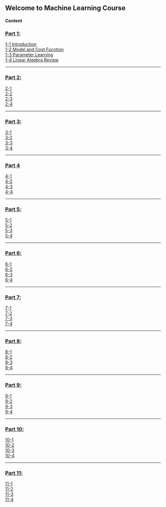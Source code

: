 ## Welcome to Machine Learning Course

#### Content

### [Part 1:](SRC/Part1)  
[1-1 Introduction](SRC/Part1/#1-1-Introduction)  
[1-2 Model and Cost Fucntion](SRC/Part1/readme.md#1-2-Model-and-Cost-Fucntion)  
[1-3 Parameter Learning](SRC/Part1/readme.md#1-3-Parameter-Learning)  
[1-4 Linear Algebra Review](SRC/Part1/readme.md#1-4-Linear-Algebra-Review)  

---
### [Part 2:](SRC/Part2)  
[2-1 ]()  
[2-2 ]()  
[2-3 ]()  
[2-4 ]()   

---	
### [Part 3:](SRC/Part3)  
[3-1 ]()  
[3-2 ]()  
[3-3 ]()  
[3-4 ]()   

---	 
### [Part 4](SRC/Part4)
[4-1 ]()  
[4-2 ]()  
[4-3 ]()  
[4-4 ]()    

---	
### [Part 5:](SRC/Part5)  
[5-1 ]()  
[5-2 ]()  
[5-3 ]()  
[5-4 ]()     

---	
### [Part 6:](SRC/Part6)  
[6-1 ]()   
[6-2 ]()  
[6-3 ]()  
[6-4 ]()     

---
### [Part 7:](SRC/Part7)  
[7-1 ]()  
[7-2 ]()  
[7-3 ]()  
[7-4 ]()     

---
### [Part 8:](SRC/Part8)  
[8-1 ]()  
[8-2 ]()  
[8-3 ]()  
[8-4 ]()   

---		
### [Part 9:](SRC/Part9)  
[9-1 ]()  
[9-2 ]()  
[9-3 ]()  
[9-4 ]()   

---	
### [Part 10:](SRC/Part10)  
[10-1 ]()  
[10-2 ]()  
[10-3 ]()  
[10-4 ]()   

---	
### [Part 11:](SRC/Part11/Untitled8.ipynb)  
[11-1 ]()  
[11-2 ]()  
[11-3 ]()  
[11-4 ]()   

